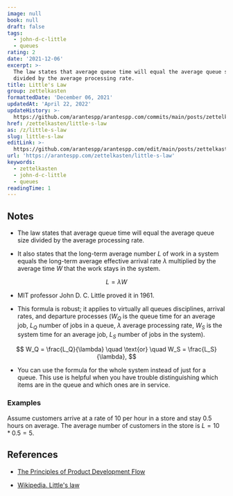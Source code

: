 ```yaml
---
image: null
book: null
draft: false
tags:
  - john-d-c-little
  - queues
rating: 2
date: '2021-12-06'
excerpt: >-
  The law states that average queue time will equal the average queue size
  divided by the average processing rate.
title: Little's Law
group: zettelkasten
formattedDate: 'December 06, 2021'
updatedAt: 'April 22, 2022'
updateHistory: >-
  https://github.com/arantespp/arantespp.com/commits/main/posts/zettelkasten/little-s-law.md
href: /zettelkasten/little-s-law
as: /z/little-s-law
slug: little-s-law
editLink: >-
  https://github.com/arantespp/arantespp.com/edit/main/posts/zettelkasten/little-s-law.md
url: 'https://arantespp.com/zettelkasten/little-s-law'
keywords:
  - zettelkasten
  - john-d-c-little
  - queues
readingTime: 1
---
```


## Notes

- The law states that average queue time will equal the average queue size divided by the average processing rate.

- It also states that the long-term average number $L$ of work in a system equals the long-term average effective arrival rate $\lambda$ multiplied by the average time $W$ that the work stays in the system.

$$
L = \lambda W
$$

- MIT professor John D. C. Little proved it in 1961.

- This formula is robust; it applies to virtually all queues disciplines, arrival rates, and departure processes ($W_Q$ is the queue time for an average job, $L_Q$ number of jobs in a queue, $\lambda$ average processing rate, $W_S$ is the system time for an average job, $L_S$ number of jobs in the system).

$$
W_Q = \frac{L_Q}{\lambda} \quad \text{or} \quad W_S = \frac{L_S}{\lambda},
$$

- You can use the formula for the whole system instead of just for a queue. This use is helpful when you have trouble distinguishing which items are in the queue and which ones are in service.

### Examples

Assume customers arrive at a rate of 10 per hour in a store and stay 0.5 hours on average. The average number of customers in the store is $L = 10 * 0.5 = 5$.

## References

- [The Principles of Product Development Flow](/flow#q12-little-s-formula-wait-time-queue-size-processing-rate)

- [Wikipedia. Little's law](https://en.wikipedia.org/wiki/Little%27s_law)
